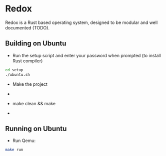 # Redox
Redox is a Rust based operating system, designed to be modular and well documented (TODO).

## Building on Ubuntu
- Run the setup script and enter your password when prompted (to install Rust compiler)
```bash
cd setup
./ubuntu.sh
```
- Make the project
- ```bash
- make clean && make
- ```

## Running on Ubuntu
- Run Qemu:
```bash
make run
```
